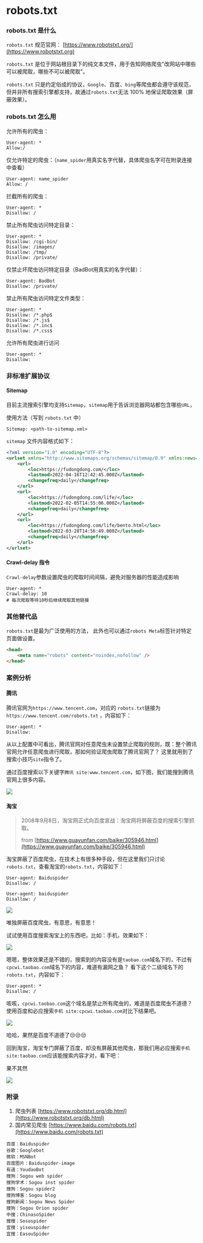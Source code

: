 # robots.txt

### robots.txt 是什么

`robots.txt` 规范官网： [https://www.robotstxt.org/](https://www.robotstxt.org)

`robots.txt` 是位于网站根目录下的纯文本文件，用于告知网络爬虫"改网站中哪些可以被爬取，哪些不可以被爬取"。

`robots.txt` 只是约定俗成的协议，`Google`、百度、`bing`等爬虫都会遵守该规范，但并非所有搜索引擎都支持，故通过`robots.txt`无法 100% 地保证爬取效果（屏蔽效果）。

### robots.txt 怎么用

允许所有的爬虫：

```
User-agent: *
Allow:/
```


仅允许特定的爬虫：（`name_spider`用真实名字代替，具体爬虫名字可在附录连接中查看）

```
User-agent: name_spider
Allow: /
```


拦截所有的爬虫：

```
User-agent: *
Disallow: /
```

禁止所有爬虫访问特定目录：

```
User-agent: *
Disallow: /cgi-bin/
Disallow: /images/
Disallow: /tmp/
Disallow: /private/
```


仅禁止坏爬虫访问特定目录（BadBot用真实的名字代替）：

```
User-agent: BadBot
Disallow: /private/
```


禁止所有爬虫访问特定文件类型：

```
User-agent: *
Disallow: /*.php$
Disallow: /*.js$
Disallow: /*.inc$
Disallow: /*.css$
```

允许所有爬虫进行访问

```text
User-agent: *
Disallow:
```

### 非标准扩展协议

#### Sitemap

目前主流搜索引擎均支持`Sitemap`，`sitemap`用于告诉浏览器网站都包含哪些`URL`，

使用方法（写到 `robots.txt` 中）

```shell
Sitemap: <path-to-sitemap.xml>
```

`sitemap` 文件内容格式如下：


```xml
<?xml version="1.0" encoding="UTF-8"?>
<urlset xmlns="http://www.sitemaps.org/schemas/sitemap/0.9" xmlns:news="http://www.google.com/schemas/sitemap-news/0.9" xmlns:xhtml="http://www.w3.org/1999/xhtml" xmlns:mobile="http://www.google.com/schemas/sitemap-mobile/1.0" xmlns:image="http://www.google.com/schemas/sitemap-image/1.1" xmlns:video="http://www.google.com/schemas/sitemap-video/1.1">
    <url>
        <loc>https://fudongdong.com/</loc>
        <lastmod>2022-04-16T12:42:45.000Z</lastmod>
        <changefreq>daily</changefreq>
    </url>
    <url>
        <loc>https://fudongdong.com/life/</loc>
        <lastmod>2022-02-05T14:55:06.000Z</lastmod>
        <changefreq>daily</changefreq>
    </url>
    <url>
        <loc>https://fudongdong.com/life/bento.html</loc>
        <lastmod>2022-03-28T14:56:49.000Z</lastmod>
        <changefreq>daily</changefreq>
    </url>
</urlset>
```

#### Crawl-delay 指令

`Crawl-delay`参数设置爬虫的爬取时间间隔，避免对服务器的性能造成影响

```
User-agent: *
Crawl-delay: 10
# 每次爬取等待10秒后继续爬取其他链接
```

### 其他替代品

`robots.txt`是最为广泛使用的方法，
此外也可以通过`robots Meta`标签针对特定页面做设置。

```html
<head>
	<meta name="robots" content="noindex,nofollow" />
</head>
```

### 案例分析

#### 腾讯

腾讯官网为`https://www.tencent.com`，对应的 `robots.txt`链接为`https://www.tencent.com/robots.txt` ，内容如下：

```text
User-agent: *
Disallow:
```

从以上配置中可看出，腾讯官网对任意爬虫未设置禁止爬取的规则，既：整个腾讯官网允许任意爬虫进行爬取，那如何验证爬虫爬取了腾讯官网了？
这里就用到了搜索小技巧`site`指令了。

通过百度搜索以下关键字`腾讯 site:www.tencent.com`，如下图，我们能搜到腾讯官网上很多内容。

![](https://1.z.wiki/images/20220501/2be3526a6ff6448ebdc28a776514ddee.png)

#### 淘宝

> 2008年9月8日，淘宝网正式向百度宣战：淘宝网将屏蔽百度的搜索引擎抓取。
> 
> from [https://www.guayunfan.com/baike/305946.html](https://www.guayunfan.com/baike/305946.html)

淘宝屏蔽了百度爬虫，在技术上有很多种手段，但在这里我们只讨论`robots.txt`，查看淘宝的`robots.txt`，内容如下：

```text
User-agent: Baiduspider
Disallow: /

User-agent: baiduspider
Disallow: /
```

![](https://2.z.wiki/images/20220501/bc60a315f18c4d19bf732f83c9890ecb.png)

唯独屏蔽百度爬虫，有意思，有意思！

试试使用百度搜索淘宝上的东西吧，比如：手机，效果如下：

![](https://3.z.wiki/images/20220501/4ceadc46c25342e9a670807932c41354.png)

嗯嗯，整体效果还是不错的，搜索到的内容没有是`taobao.com`域名下的，不过有`cpcwi.taobao.com`域名下的内容，难道有漏网之鱼？
看下这个二级域名下的`robots.txt`，内容如下：

```text
User-agent: *
Disallow: /
```

咳咳，`cpcwi.taobao.com`这个域名是禁止所有爬虫的，难道是百度爬虫不道德？使用百度和必应搜索`手机 site:cpcwi.taobao.com`对比下结果吧。

![](https://4.z.wiki/images/20220501/2e75b51248b941b7b652c425886d7d3a.png)

哈哈，果然是百度不道德了😒😒😒

回到淘宝，淘宝专门屏蔽了百度，却没有屏蔽其他爬虫，那我们用必应搜索`手机 site:taobao.com`应该能搜索内容才对，看下吧：

果不其然

![](https://1.z.wiki/images/20220501/edc227c484af4a559018ff9a3f1970c1.png)

### 附录

1. 爬虫列表 [https://www.robotstxt.org/db.html](https://www.robotstxt.org/db.html)
2. 国内常见爬虫 [https://www.baidu.com/robots.txt](https://www.baidu.com/robots.txt)

```text
百度：Baiduspider
谷歌：Googlebot
微软：MSNBot
百度图片：Baiduspider-image
有道：YoudaoBot
搜狗：Sogou web spider
搜狗学术：Sogou inst spider
搜狗：Sogou spider2
搜狗博客：Sogou blog
搜狗新闻：Sogou News Spider
搜狗：Sogou Orion spider
中搜：ChinasoSpider
搜搜：Sosospider
宜搜：yisouspider
宜搜：EasouSpider
```


<TheEnd />

